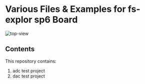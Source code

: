 # Various Files & Examples for fs-explor sp6 Board

![top-view](http://fpgatechsolution.com/wp-content/uploads/2018/07/IMG_20180905_0832582.jpg)

## Contents

This repository contains:

 1. adc test project
 2. dac test project



